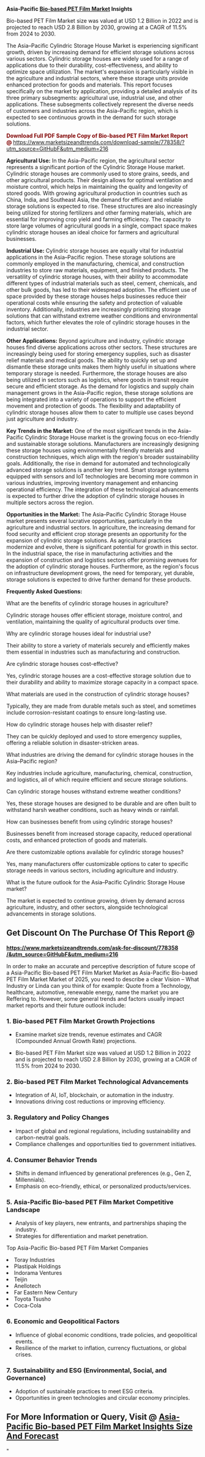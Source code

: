<p><strong>Asia-Pacific&nbsp;<a href=""https://www.marketsizeandtrends.com/download-sample/778358/&amp;utm_source=GitHubF&amp;utm_medium=216"">Bio-based PET Film Market</a> Insights</strong></p><p>Bio-based PET Film Market size was valued at USD 1.2 Billion in 2022 and is projected to reach USD 2.8 Billion by 2030, growing at a CAGR of 11.5% from 2024 to 2030.</p><p><p>The Asia–Pacific Cylindric Storage House Market is experiencing significant growth, driven by increasing demand for efficient storage solutions across various sectors. Cylindric storage houses are widely used for a range of applications due to their durability, cost-effectiveness, and ability to optimize space utilization. The market's expansion is particularly visible in the agriculture and industrial sectors, where these storage units provide enhanced protection for goods and materials. This report focuses specifically on the market by application, providing a detailed analysis of its three primary subsegments: agricultural use, industrial use, and other applications. These subsegments collectively represent the diverse needs of customers and industries across the Asia–Pacific region, which is expected to see continuous growth in the demand for such storage solutions.<p><strong><span style="color: #800000;">Download Full PDF Sample Copy of Bio-based PET Film Market Report @</span>&nbsp;</strong><a href="https://www.marketsizeandtrends.com/download-sample/778358/?utm_source=GitHubF&amp;utm_medium=216" target="_blank">https://www.marketsizeandtrends.com/download-sample/778358/?utm_source=GitHubF&amp;utm_medium=216</a></p></p><p><strong>Agricultural Use:</strong> In the Asia–Pacific region, the agricultural sector represents a significant portion of the Cylindric Storage House market. Cylindric storage houses are commonly used to store grains, seeds, and other agricultural products. Their design allows for optimal ventilation and moisture control, which helps in maintaining the quality and longevity of stored goods. With growing agricultural production in countries such as China, India, and Southeast Asia, the demand for efficient and reliable storage solutions is expected to rise. These structures are also increasingly being utilized for storing fertilizers and other farming materials, which are essential for improving crop yield and farming efficiency. The capacity to store large volumes of agricultural goods in a single, compact space makes cylindric storage houses an ideal choice for farmers and agricultural businesses.<p><strong>Industrial Use:</strong> Cylindric storage houses are equally vital for industrial applications in the Asia–Pacific region. These storage solutions are commonly employed in the manufacturing, chemical, and construction industries to store raw materials, equipment, and finished products. The versatility of cylindric storage houses, with their ability to accommodate different types of industrial materials such as steel, cement, chemicals, and other bulk goods, has led to their widespread adoption. The efficient use of space provided by these storage houses helps businesses reduce their operational costs while ensuring the safety and protection of valuable inventory. Additionally, industries are increasingly prioritizing storage solutions that can withstand extreme weather conditions and environmental factors, which further elevates the role of cylindric storage houses in the industrial sector.<p><strong>Other Applications:</strong> Beyond agriculture and industry, cylindric storage houses find diverse applications across other sectors. These structures are increasingly being used for storing emergency supplies, such as disaster relief materials and medical goods. The ability to quickly set up and dismantle these storage units makes them highly useful in situations where temporary storage is needed. Furthermore, the storage houses are also being utilized in sectors such as logistics, where goods in transit require secure and efficient storage. As the demand for logistics and supply chain management grows in the Asia–Pacific region, these storage solutions are being integrated into a variety of operations to support the efficient movement and protection of goods. The flexibility and adaptability of cylindric storage houses allow them to cater to multiple use cases beyond just agriculture and industry.<p><strong>Key Trends in the Market:</strong> One of the most significant trends in the Asia–Pacific Cylindric Storage House market is the growing focus on eco-friendly and sustainable storage solutions. Manufacturers are increasingly designing these storage houses using environmentally friendly materials and construction techniques, which align with the region's broader sustainability goals. Additionally, the rise in demand for automated and technologically advanced storage solutions is another key trend. Smart storage systems equipped with sensors and IoT technologies are becoming more common in various industries, improving inventory management and enhancing operational efficiency. The integration of these technological advancements is expected to further drive the adoption of cylindric storage houses in multiple sectors across the region.<p><strong>Opportunities in the Market:</strong> The Asia–Pacific Cylindric Storage House market presents several lucrative opportunities, particularly in the agriculture and industrial sectors. In agriculture, the increasing demand for food security and efficient crop storage presents an opportunity for the expansion of cylindric storage solutions. As agricultural practices modernize and evolve, there is significant potential for growth in this sector. In the industrial space, the rise in manufacturing activities and the expansion of construction and logistics sectors offer promising avenues for the adoption of cylindric storage houses. Furthermore, as the region's focus on infrastructure development grows, the need for temporary, yet durable, storage solutions is expected to drive further demand for these products.<p><strong>Frequently Asked Questions:</strong></p><p>What are the benefits of cylindric storage houses in agriculture?</p><p>Cylindric storage houses offer efficient storage, moisture control, and ventilation, maintaining the quality of agricultural products over time.</p><p>Why are cylindric storage houses ideal for industrial use?</p><p>Their ability to store a variety of materials securely and efficiently makes them essential in industries such as manufacturing and construction.</p><p>Are cylindric storage houses cost-effective?</p><p>Yes, cylindric storage houses are a cost-effective storage solution due to their durability and ability to maximize storage capacity in a compact space.</p><p>What materials are used in the construction of cylindric storage houses?</p><p>Typically, they are made from durable metals such as steel, and sometimes include corrosion-resistant coatings to ensure long-lasting use.</p><p>How do cylindric storage houses help with disaster relief?</p><p>They can be quickly deployed and used to store emergency supplies, offering a reliable solution in disaster-stricken areas.</p><p>What industries are driving the demand for cylindric storage houses in the Asia–Pacific region?</p><p>Key industries include agriculture, manufacturing, chemical, construction, and logistics, all of which require efficient and secure storage solutions.</p><p>Can cylindric storage houses withstand extreme weather conditions?</p><p>Yes, these storage houses are designed to be durable and are often built to withstand harsh weather conditions, such as heavy winds or rainfall.</p><p>How can businesses benefit from using cylindric storage houses?</p><p>Businesses benefit from increased storage capacity, reduced operational costs, and enhanced protection of goods and materials.</p><p>Are there customizable options available for cylindric storage houses?</p><p>Yes, many manufacturers offer customizable options to cater to specific storage needs in various sectors, including agriculture and industry.</p><p>What is the future outlook for the Asia–Pacific Cylindric Storage House market?</p><p>The market is expected to continue growing, driven by demand across agriculture, industry, and other sectors, alongside technological advancements in storage solutions.</p></p><h2><strong>Get Discount On The Purchase Of This Report @&nbsp;</strong></h2><p><strong><a href=""https://www.marketsizeandtrends.com/ask-for-discount/778358/&amp;utm_source=GitHubF&amp;utm_medium=216"" target=""_blank"">https://www.marketsizeandtrends.com/ask-for-discount/778358<br />/&amp;utm_source=GitHubF&amp;utm_medium=216</a></strong></p><p>In order to make an accurate and perceptive description of future scope of a Asia-Pacific&nbsp;Bio-based PET Film Market Market as Asia-Pacific&nbsp;Bio-based PET Film Market Market of 2025, you need to describe a clear Vision &ndash; What Industry or Linda can you think of for example: Quote from a Technology, healthcare, automotive, renewable energy, name the market you are Reffering to. However, some general trends and factors usually impact market reports and their future outlook include:</p><h3>1.&nbsp;<strong>Bio-based PET Film Market Growth Projections</strong></h3><ul><li>Examine market size trends, revenue estimates and CAGR (Compounded Annual Growth Rate) projections.</li><li><p>Bio-based PET Film Market size was valued at USD 1.2 Billion in 2022 and is projected to reach USD 2.8 Billion by 2030, growing at a CAGR of 11.5% from 2024 to 2030.</p></li></ul><h3>2.&nbsp;<strong>Bio-based PET Film Market Technological Advancements</strong></h3><ul><li>Integration of AI, IoT, blockchain, or automation in the industry.</li><li>Innovations driving cost reductions or improving efficiency.</li></ul><h3>3.&nbsp;<strong>Regulatory and Policy Changes</strong></h3><ul><li>Impact of global and regional regulations, including sustainability and carbon-neutral goals.</li><li>Compliance challenges and opportunities tied to government initiatives.</li></ul><h3>4.&nbsp;<strong>Consumer Behavior Trends</strong></h3><ul><li>Shifts in demand influenced by generational preferences (e.g., Gen Z, Millennials).</li><li>Emphasis on eco-friendly, ethical, or personalized products/services.</li></ul><h3>5.&nbsp;<strong>Asia-Pacific Bio-based PET Film Market Competitive Landscape</strong></h3><ul><li>Analysis of key players, new entrants, and partnerships shaping the industry.</li><li>Strategies for differentiation and market penetration.</li></ul><p data-pm-slice=""1 1 []"">Top Asia-Pacific Bio-based PET Film Market Companies</p><div data-test-id=""""><p><li>Toray Industries</li><li> Plastipak Holdings</li><li> Indorama Ventures</li><li> Teijin</li><li> Anellotech</li><li> Far Eastern New Century</li><li> Toyota Tsusho</li><li> Coca-Cola</li></p></div><h3>6.&nbsp;<strong>Economic and Geopolitical Factors</strong></h3><ul><li>Influence of global economic conditions, trade policies, and geopolitical events.</li><li>Resilience of the market to inflation, currency fluctuations, or global crises.</li></ul><h3>7.&nbsp;<strong>Sustainability and ESG (Environmental, Social, and Governance)</strong></h3><ul><li>Adoption of sustainable practices to meet ESG criteria.</li><li>Opportunities in green technologies and circular economy principles.</li></ul><h2><strong>For More Information or Query, Visit @&nbsp;</strong><a href=""https://www.verifiedmarketreports.com/product/bio-based-pet-film-market/"" target=""_blank"">Asia-Pacific Bio-based PET Film Market Insights Size And Forecast</a></h2>"
